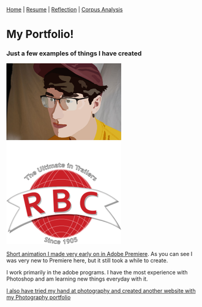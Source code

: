 [Home](index.md) | [Resume](resume.md) | [Reflection](reflection.md) | [Corpus Analysis](corpus.md)


# My Portfolio!

### Just a few examples of things I have created

<img src="Raster.png" alt="raster headshot" width="300"/>

<img src="Images/ROGERS-LOGO.png" alt="raster headshot" width="300"/>

[Short animation I made very early on in Adobe Premiere](https://www.youtube.com/watch?v=ARmrvIaVkWU&feature=emb_title&ab_channel=DannyHough).
As you can see I was very new to Premiere here, but it still took a while to create.

I work primarily in the adobe programs. I have the most experience with Photoshop and am learning new things everyday with it.

[I also have tried my hand at photography and created another website with my Photography portfolio](https://dxh405.wixsite.com/portfolio)
